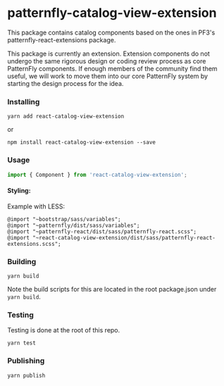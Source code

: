 # patternfly-catalog-view-extension

This package contains catalog components based on the ones in PF3's patternfly-react-extensions package.

This package is currently an extension. Extension components do not undergo the same rigorous design or coding review process as core PatternFly components. If enough members of the community find them useful, we will work to move them into our core PatternFly system by starting the design process for the idea.

### Installing

```
yarn add react-catalog-view-extension
```

or

```
npm install react-catalog-view-extension --save
```

### Usage

```javascript
import { Component } from 'react-catalog-view-extension';
```

#### Styling:

Example with LESS:

```
@import "~bootstrap/sass/variables";
@import "~patternfly/dist/sass/variables";
@import "~patternfly-react/dist/sass/patternfly-react.scss";
@import "~react-catalog-view-extension/dist/sass/patternfly-react-extensions.scss";
```

### Building

```
yarn build
```

Note the build scripts for this are located in the root package.json under `yarn build`.

### Testing

Testing is done at the root of this repo.

```
yarn test
```

### Publishing

```
yarn publish
```

